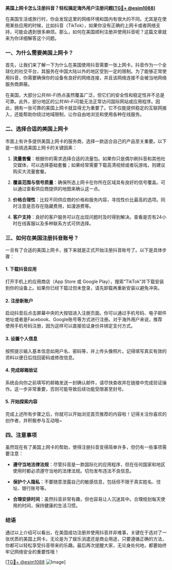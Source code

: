 **美国上网卡怎么注册抖音？轻松搞定海外用户注册问题[[TG💪+ @esim1088](https://t.me/s/esim1088)]**

在美国生活或旅行时，你会发现这里的网络环境和国内有很大的不同。尤其是在使用某些应用的时候，比如抖音（TikTok），如果你没有正确的上网卡或者网络支持，可能会遇到很多麻烦。那么，如何在美国顺利注册并使用抖音呢？这篇文章就来为你详细解答这个问题。

### 一、为什么需要美国上网卡？

首先，让我们来了解一下为什么在美国使用抖音需要一张上网卡。抖音作为一个全球化的社交平台，其服务在中国大陆以外的地区受到一定的限制。为了能够正常使用抖音，你需要确保你的设备有良好的网络连接，并且该网络连接不会被当地网络服务商屏蔽。

在美国，大部分公共Wi-Fi热点虽然覆盖广泛，但它们的安全性和稳定性并不总是可靠。此外，部分地区的公共Wi-Fi可能无法正常访问国际网站或应用程序。因此，拥有一张可靠的美国上网卡就显得尤为重要了。它不仅能提供稳定的互联网接入，还能帮助你绕过地域限制，让你自由地浏览和使用各种在线服务。

### 二、选择合适的美国上网卡

市面上有许多提供美国上网卡的服务商，选择一款适合自己的产品至关重要。以下是一些挑选美国上网卡的关键因素：

1. **流量套餐**：根据你的需求选择合适的流量包。如果你只是偶尔刷抖音和其他社交媒体，可以选择基础套餐；如果经常需要下载高清视频或者玩游戏，则建议购买大流量套餐。
   
2. **覆盖范围与信号质量**：确保所选上网卡在你所在区域具有良好的信号覆盖。可以通过查看供应商提供的地图来确认这一点。

3. **价格合理性**：比较不同供应商的价格和服务内容，寻找性价比最高的选项。同时注意是否存在隐藏费用，如漫游费等。

4. **客户支持**：良好的客户服务可以在出现问题时及时得到解决。查看是否有24小时在线客服以及多种联系方式可供选择。

### 三、如何在美国注册抖音账号？

一旦有了合适的美国上网卡，接下来就是正式开始注册抖音账号了。以下是具体步骤：

#### 1. 下载抖音应用
打开手机上的应用商店（App Store 或 Google Play），搜索“TikTok”并下载安装到你的设备上。如果你已经下载过但未登录，请先卸载再重新安装以避免冲突。

#### 2. 注册新账户
启动抖音后点击屏幕中央的大按钮进入注册页面。你可以通过手机号码、电子邮件地址或者是Facebook、Google账号等方式进行注册。对于海外用户来说，推荐使用手机号码注册，因为这样可以直接验证身份并绑定支付方式。

#### 3. 设置个人信息
按照提示输入基本信息如用户名、密码等，并上传头像照片。记得填写真实有效的资料以便日后找回密码或修改信息。

#### 4. 完成邮箱验证
系统会向你之前填写的邮箱发送一封确认邮件，请尽快查收并在链接中完成验证操作。这一步非常重要，否则可能导致后续功能受限甚至封号。

#### 5. 开始探索内容
完成上述所有步骤之后，你就可以开始浏览首页推荐的内容啦！记得关注你喜欢的创作者，并积极参与互动哦~

### 四、注意事项

虽然现在有了美国上网卡的帮助，使得注册抖音变得简单许多，但仍有一些事项需要注意：

- **遵守当地法律法规**：尽管抖音是一款国际化的应用程序，但在任何国家和地区使用时都必须遵守当地的法律法规。切勿发布违法不良信息。
  
- **保护个人隐私**：不要随意泄露自己的敏感信息，包括但不限于真实姓名、住址、银行账号等。

- **合理安排时间**：虽然抖音非常有趣，但也容易让人沉迷其中。合理规划每天使用的时间，保持健康的生活习惯。

### 结语

通过以上介绍可以看出，在美国成功注册并使用抖音并非难事，关键在于选对了一张优质的美国上网卡。无论是为了娱乐消遣还是商业用途，只要遵循正确的方法，你都可以轻松享受抖音带来的乐趣。最后再次提醒大家，无论身处何地，都要始终牢记网络安全的重要性哦！

[[TG💪+ @esim1088](https://t.me/s/esim1088) ![Image](https://i.postimg.cc/4NQfJmqS/Snipaste-2025-05-13-00-14-12.png)]
